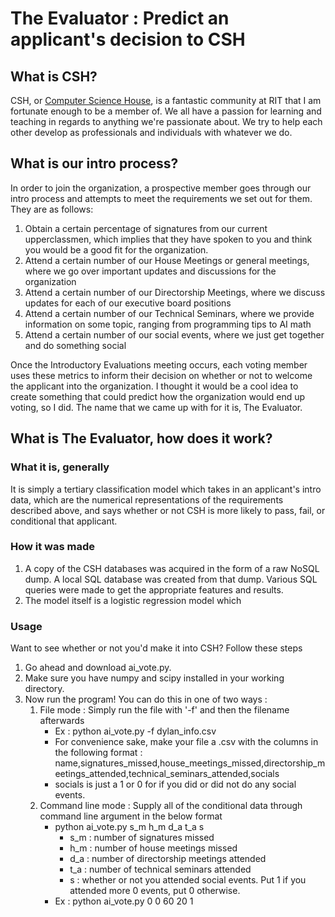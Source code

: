 # The Evaluator : Predict an applicant's decision to CSH
## What is CSH? 
CSH, or [Computer Science House](https://www.csh.rit.edu/), is a fantastic 
community at RIT that I am fortunate enough to be a member of. We all have a 
passion for learning and teaching in regards to anything we're passionate about. 
We try to help each other develop as professionals and individuals with whatever we do. 

## What is our intro process?
In order to join the organization, a prospective member goes through our intro
process and attempts to meet the requirements we set out for them. They are as
follows:
1. Obtain a certain percentage of signatures from our current upperclassmen,
which implies that they have spoken to you and think you would be a good fit
for the organization.
2. Attend a certain number of our House Meetings or general meetings, where we 
go over important updates and discussions for the organization
3. Attend a certain number of our Directorship Meetings, where we discuss
updates for each of our executive board positions
4. Attend a certain number of our Technical Seminars, where we provide
information on some topic, ranging from programming tips to AI math
5. Attend a certain number of our social events, where we just get together
and do something social 

Once the Introductory Evaluations meeting occurs, each voting member uses these
metrics to inform their decision on whether or not to welcome the applicant into
the organization. I thought it would be a cool idea to create something that
could predict how the organization would end up voting, so I did. The name that
we came up with for it is, The Evaluator.

## What is The Evaluator, how does it work?
### What it is, generally
It is simply a tertiary classification model which takes in an applicant's intro 
data, which are the numerical representations of the requirements described 
above, and says whether or not CSH is more likely to pass, fail, or conditional 
that applicant. 

### How it was made
1. A copy of the CSH databases was acquired in the form of a raw NoSQL dump. A
local SQL database was created from that dump. Various SQL queries were made to
get the appropriate features and results. 
2. The model itself is a logistic regression model which 

### Usage
Want to see whether or not you'd make it into CSH? Follow these steps 
1. Go ahead and download ai\_vote.py. 
2. Make sure you have numpy and scipy installed in your working directory. 
3. Now run the program! You can do this in one of two ways : 
    1. File mode : Simply run the file with '-f' and then the filename afterwards
       - Ex : python ai\_vote.py -f dylan\_info.csv 
       - For convenience sake, make your file a .csv with the columns in the following format :  
     name,signatures_missed,house_meetings_missed,directorship_meetings_attended,technical_seminars_attended,socials
       - socials is just a 1 or 0 for if you did or did not do any social events.
    2. Command line mode : Supply all of the conditional data through command line argument in the below format
       - python ai\_vote.py s_m h_m d_a t_a s
          - s_m : number of signatures missed
          - h_m : number of house meetings missed
          - d_a : number of directorship meetings attended
          - t_a : number of technical seminars attended
          - s : whether or not you attended social events. Put 1 if you attended more 0 events, put 0 otherwise.
       - Ex : python ai\_vote.py 0 0 60 20 1
